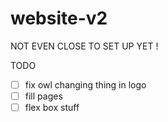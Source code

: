 # website-v2

NOT EVEN CLOSE TO SET UP YET ! 


TODO

- [ ] fix owl changing thing in logo
- [ ] fill pages
- [ ] flex box stuff 
